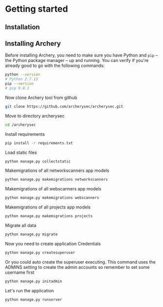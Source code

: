 # Getting started

## Installation

## Installing Archery

Before installing Archery, you need to make sure you have Python and `pip`
– the Python package manager – up and running. You can verify if you're already
good to go with the following commands:

``` sh
python --version
# Python 2.7.13
pip --version
# pip 9.0.1
```


Now clone Archery tool from github

``` sh
git clone https://github.com/archerysec/archerysec.git
```

Move to directory archerysec

``` sh
cd /archerysec
```

Install requirements
``` sh
pip install -r requirements.txt
```

Load static files
``` sh
python manage.py collectstatic
```

Makemigrations of all networkscanners app models
``` sh
python manage.py makemigrations networkscanners
```
Makemigrations of all webscanners app models
``` sh
python manage.py makemigrations webscanners
```

Makemigrations of all projects app models
```sh
python manage.py makemigrations projects
```

Migrate all data
``` sh
python manage.py migrate
```

Now you need to create application Credentials
``` sh
python manage.py createsuperuser
```

Or you could auto create the superuser executing. This command uses the ADMINS
setting to create the admin accounts so remember to set some username first
``` sh
python manage.py initadmin
```

Let's run the application
``` sh
python manage.py runserver
```
